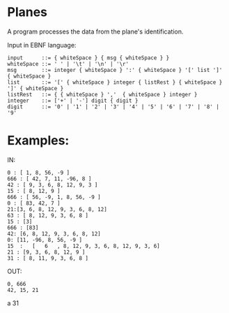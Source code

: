 # Planes
A program processes the data from the plane's identification.

Input in EBNF language:
    
    input      ::= { whiteSpace } { msg { whiteSpace } }
    whiteSpace ::= ' ' | '\t' | '\n' | '\r'
    msg        ::= integer { whiteSpace } ':' { whiteSpace } '[' list ']' { whiteSpace }
    list       ::= '[' { whiteSpace } integer { listRest } { whiteSpace } ']' { whiteSpace }             
    listRest   ::= { { whiteSpace } ','  { whiteSpace } integer }
    integer    ::= ['+' | '-'] digit { digit }
    digit      ::= '0' | '1' | '2' | '3' | '4' | '5' | '6' | '7' | '8' | '9'


# Examples:

IN:

    0 : [ 1, 8, 56, -9 ]
    666 : [ 42, 7, 11, -96, 8 ]
    42 : [ 9, 3, 6, 8, 12, 9, 3 ]
    15 : [ 8, 12, 9 ]
    666 : [ 56, -9, 1, 8, 56, -9 ]
    0 : [ 83, 42, 7 ]
    21:[3, 6, 8, 12, 9, 3, 6, 8, 12]
    63 : [ 8, 12, 9, 3, 6, 8 ]
    15 : [3]
    666 : [83]
    42: [6, 8, 12, 9, 3, 6, 8, 12]
    0: [11, -96, 8, 56, -9 ]
    15  :   [   6   , 8, 12, 9, 3, 6, 8, 12, 9, 3, 6]
    21 : [9, 3, 6, 8, 12, 9 ]
    31 : [ 8, 11, 9, 3, 6, 8 ]
        
OUT:

    0, 666
    42, 15, 21
a    31

    
